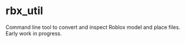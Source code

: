 # rbx_util
Command line tool to convert and inspect Roblox model and place files. Early work in progress.